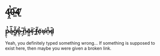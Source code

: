 # 4̷̡̯̍̔0̶͇̅4̸̱̌
## p̵͍͉͛̔ą̷̔̅g̸̪̊͂ė̷̯͔̉ ̴̪̗̅ñ̷̲͑ō̴̺̰ẗ̶͙ ̶͈́f̴͚̃ọ̸͑̕u̵̟͘n̷̩͋ḏ̴̩̄
Yeah, you definitely typed something wrong...
If something is supposed to exist here, then maybe you were given a broken link.
